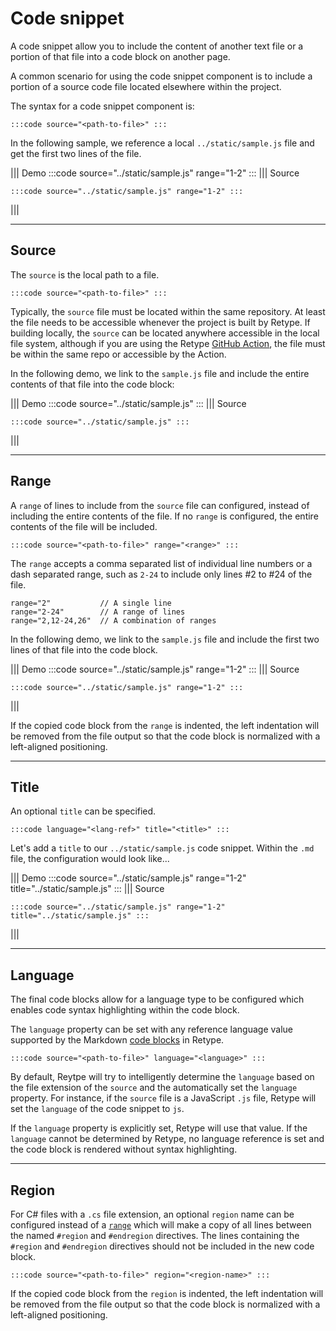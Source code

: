 # Code snippet

A code snippet allow you to include the content of another text file or a portion of that file into a code block on another page.

A common scenario for using the code snippet component is to include a portion of a source code file located elsewhere within the project.

The syntax for a code snippet component is:

```
:::code source="<path-to-file>" :::
```

In the following sample, we reference a local `../static/sample.js` file and get the first two lines of the file.

||| Demo
:::code source="../static/sample.js" range="1-2" :::
||| Source
```
:::code source="../static/sample.js" range="1-2" :::
```
|||

---

## Source

The `source` is the local path to a file.

```
:::code source="<path-to-file>" :::
```

Typically, the `source` file must be located within the same repository. At least the file needs to be accessible whenever the project is built by Retype. If building locally, the `source` can be located anywhere accessible in the local file system, although if you are using the Retype [GitHub Action](../guides/github_actions.md), the file must be within the same repo or accessible by the Action.

In the following demo, we link to the `sample.js` file and include the entire contents of that file into the code block:

||| Demo
:::code source="../static/sample.js" :::
||| Source
```
:::code source="../static/sample.js" :::
```
|||

---

## Range

A `range` of lines to include from the `source` file can configured, instead of including the entire contents of the file. If no `range` is configured, the entire contents of the file will be included.

```
:::code source="<path-to-file>" range="<range>" :::
```

The `range` accepts a comma separated list of individual line numbers or a dash separated range, such as `2-24` to include only lines #2 to #24 of the file.

```
range="2"           // A single line
range="2-24"        // A range of lines
range="2,12-24,26"  // A combination of ranges
```

In the following demo, we link to the `sample.js` file and include the first two lines of that file into the code block.

||| Demo
:::code source="../static/sample.js" range="1-2" :::
||| Source
```
:::code source="../static/sample.js" range="1-2" :::
```
|||

If the copied code block from the `range` is indented, the left indentation will be removed from the file output so that the code block is normalized with a left-aligned positioning.

---

## Title

An optional `title` can be specified.

```
:::code language="<lang-ref>" title="<title>" :::
```

Let's add a `title` to our `../static/sample.js` code snippet. Within the `.md` file, the configuration would look like...

||| Demo
:::code source="../static/sample.js" range="1-2" title="../static/sample.js" :::
||| Source
```
:::code source="../static/sample.js" range="1-2" title="../static/sample.js" :::
```
|||

---

## Language

The final code blocks allow for a language type to be configured which enables code syntax highlighting within the code block.

The `language` property can be set with any reference language value supported by the Markdown [code blocks](code_block.md) in Retype.

```
:::code source="<path-to-file>" language="<language>" :::
```

By default, Reytpe will try to intelligently determine the `language` based on the file extension of the `source` and the automatically set the `language` property. For instance, if the `source` file is a JavaScript `.js` file, Retype will set the `language` of the code snippet to `js`.

If the `language` property is explicitly set, Retype will use that value. If the `language` cannot be determined by Retype, no language reference is set and the code block is rendered without syntax highlighting.

---

## Region

For C# files with a `.cs` file extension, an optional `region` name can be configured instead of a [`range`](#range) which will make a copy of all lines between the named `#region` and `#endregion` directives. The lines containing the `#region` and `#endregion` directives should not be included in the new code block.

```
:::code source="<path-to-file>" region="<region-name>" :::
```

If the copied code block from the `region` is indented, the left indentation will be removed from the file output so that the code block is normalized with a left-aligned positioning.